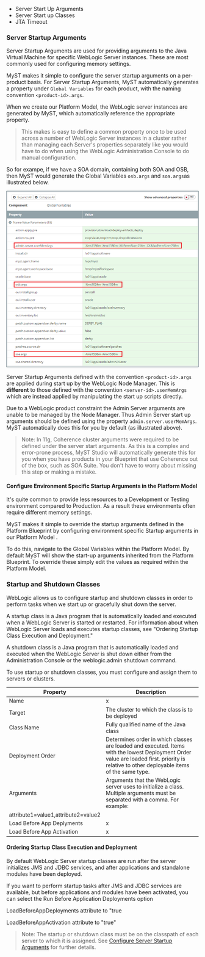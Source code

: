 
* Server Start Up Arguments
* Server Start up Classes
* JTA Timeout

### Server Startup Arguments
Server Startup Arguments are used for providing arguments to the Java Virtual Machine for specific WebLogic Server instances. These are most commonly used for configuring memory settings. 

MyST makes it simple to configure the server startup arguments on a per-product basis. For Server Startup Arguments, MyST automatically generates a property under `Global Variables` for each product, with the naming convention `<product-id>.args`. 

When we create our Platform Model, the WebLogic server instances are generated by MyST, which automatically reference the appropriate property. 

> This makes is easy to define a common property once to be used across a number of WebLogic Server instances in a cluster rather than managing each Server's properties separately like you would have to do when using the WebLogic Administration Console to do manual configuration.

So for exampe, if we have a SOA domain, containing both SOA and OSB, then MyST would generate the Global Variables `osb.args` and `soa.args`as illustrated below.

![](img/setServerStartupArguments.PNG)

Server Startup Arguments defined with the convention `<product-id>.args` are applied during start up by the WebLogic Node Manager. This is **different** to those defined with the convention `<server-id>.userMemArgs` which are instead applied by manipulating the start up scripts directly. 

Due to a WebLogic product constraint the Admin Server arguments are unable to be managed by the Node Manager. Thus Admin Server start up arguments should be defined using the property `admin.server.userMemArgs`. MyST automatically does this for you by default (as illustrated above).

> Note: In 11g, Coherence cluster arguments were required to be defined under the server start arguments. As this is a complex and error-prone process, MyST Studio will automatically generate this for you when you have products in your Blueprint that use Coherence out of the box, such as SOA Suite. You don't have to worry about missing this step or making a mistake.

#### Configure Environment Specific Startup Arguments in the Platform Model
It's quite common to provide less resources to a Development or Testing environment compared to Production. As a result these environments often require different memory settings.

MyST makes it simple to override the startup arguments defined in the Platform Blueprint by configuring environment specific Startup arguments in our Platform Model
. 

To do this, navigate to the Global Variables within the Platform Model. By default MyST will show the start-up arguments inherited from the Platform Blueprint. To override these simply edit the values as required within the Platform Model.




### Startup and Shutdown Classes
WebLogic allows us to configure startup and shutdown classes in order to perform tasks when we start up or gracefully shut down the server. 

A startup class is a Java program that is automatically loaded and executed when a WebLogic Server is started or restarted. For information about when WebLogic Server loads and executes startup classes, see "Ordering Startup Class Execution and Deployment."

A shutdown class is a Java program that is automatically loaded and executed when the WebLogic Server is shut down either from the Administration Console or the weblogic.admin shutdown command. 

To use startup or shutdown classes, you must configure and assign them to servers or clusters. 

| Property | Description |
| -------- | ----------- |
| Name | x |
| Target | The cluster to which the class is to be deployed |
| Class Name | Fully qualified name of the Java class |
| Deployment Order | Determines order in which classes are loaded and executed. Items with the lowest Deployment Order value are loaded first. priority is relative to other deployable items of the same type. |
| Arguments | Arguments that the WebLogic server uses to initialize a class. Multiple arguments must be separated with a comma. For example: 
attribute1=value1,attribute2=value2 |
| Load Before App Deplyments | x |
| Load Before App Activation | x |


#### Ordering Startup Class Execution and Deployment
By default WebLogic Server startup classes are run after the server initializes JMS and JDBC services, and after applications and standalone modules have been deployed.

If you want to perform startup tasks after JMS and JDBC services are available, but before applications and modules have been activated, you can select the Run Before Application Deployments option

LoadBeforeAppDeployments attribute to "true

LoadBeforeAppActivation attribute to "true"

> Note: The startup or shutdown class must be on the classpath of each server to which it is assigned. See [Configure Server Startup Arguments](tbc) for further details.